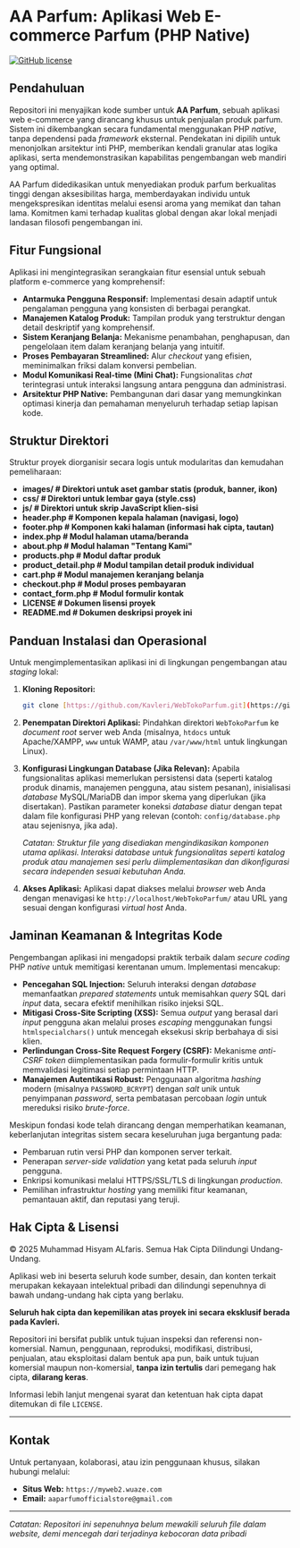 # AA Parfum: Aplikasi Web E-commerce Parfum (PHP Native)

[![GitHub license](https://img.shields.io/badge/license-Hak%20Cipta%20Sepenuhnya%20Dilindungi-red.svg)](./LICENSE)

## Pendahuluan

Repositori ini menyajikan kode sumber untuk **AA Parfum**, sebuah aplikasi web e-commerce yang dirancang khusus untuk penjualan produk parfum. Sistem ini dikembangkan secara fundamental menggunakan PHP *native*, tanpa dependensi pada *framework* eksternal. Pendekatan ini dipilih untuk menonjolkan arsitektur inti PHP, memberikan kendali granular atas logika aplikasi, serta mendemonstrasikan kapabilitas pengembangan web mandiri yang optimal.

AA Parfum didedikasikan untuk menyediakan produk parfum berkualitas tinggi dengan aksesibilitas harga, memberdayakan individu untuk mengekspresikan identitas melalui esensi aroma yang memikat dan tahan lama. Komitmen kami terhadap kualitas global dengan akar lokal menjadi landasan filosofi pengembangan ini.

## Fitur Fungsional

Aplikasi ini mengintegrasikan serangkaian fitur esensial untuk sebuah platform e-commerce yang komprehensif:

* **Antarmuka Pengguna Responsif:** Implementasi desain adaptif untuk pengalaman pengguna yang konsisten di berbagai perangkat.
* **Manajemen Katalog Produk:** Tampilan produk yang terstruktur dengan detail deskriptif yang komprehensif.
* **Sistem Keranjang Belanja:** Mekanisme penambahan, penghapusan, dan pengelolaan item dalam keranjang belanja yang intuitif.
* **Proses Pembayaran Streamlined:** Alur *checkout* yang efisien, meminimalkan friksi dalam konversi pembelian.
* **Modul Komunikasi Real-time (Mini Chat):** Fungsionalitas *chat* terintegrasi untuk interaksi langsung antara pengguna dan administrasi.
* **Arsitektur PHP Native:** Pembangunan dari dasar yang memungkinkan optimasi kinerja dan pemahaman menyeluruh terhadap setiap lapisan kode.

## Struktur Direktori

Struktur proyek diorganisir secara logis untuk modularitas dan kemudahan pemeliharaan:
* **images/                 # Direktori untuk aset gambar statis (produk, banner, ikon)**
* **css/                    # Direktori untuk lembar gaya (style.css)**
* **js/                     # Direktori untuk skrip JavaScript klien-sisi**
* **header.php              # Komponen kepala halaman (navigasi, logo)**
* **footer.php              # Komponen kaki halaman (informasi hak cipta, tautan)**
* **index.php               # Modul halaman utama/beranda**
* **about.php               # Modul halaman "Tentang Kami"**
* **products.php            # Modul daftar produk**
* **product_detail.php      # Modul tampilan detail produk individual**
* **cart.php                # Modul manajemen keranjang belanja**
* **checkout.php            # Modul proses pembayaran**
* **contact_form.php        # Modul formulir kontak**
* **LICENSE                 # Dokumen lisensi proyek**
* **README.md               # Dokumen deskripsi proyek ini**

## Panduan Instalasi dan Operasional

Untuk mengimplementasikan aplikasi ini di lingkungan pengembangan atau *staging* lokal:

1.  **Kloning Repositori:**
    ```bash
    git clone [https://github.com/Kavleri/WebTokoParfum.git](https://github.com/Kavleri/WebTokoParfum.git)
    ```
2.  **Penempatan Direktori Aplikasi:**
    Pindahkan direktori `WebTokoParfum` ke *document root* server web Anda (misalnya, `htdocs` untuk Apache/XAMPP, `www` untuk WAMP, atau `/var/www/html` untuk lingkungan Linux).
3.  **Konfigurasi Lingkungan Database (Jika Relevan):**
    Apabila fungsionalitas aplikasi memerlukan persistensi data (seperti katalog produk dinamis, manajemen pengguna, atau sistem pesanan), inisialisasi *database* MySQL/MariaDB dan impor skema yang diperlukan (jika disertakan). Pastikan parameter koneksi *database* diatur dengan tepat dalam file konfigurasi PHP yang relevan (contoh: `config/database.php` atau sejenisnya, jika ada).

    *Catatan: Struktur file yang disediakan mengindikasikan komponen utama aplikasi. Interaksi *database* untuk fungsionalitas seperti katalog produk atau manajemen sesi perlu diimplementasikan dan dikonfigurasi secara independen sesuai kebutuhan Anda.*
4.  **Akses Aplikasi:**
    Aplikasi dapat diakses melalui *browser* web Anda dengan menavigasi ke `http://localhost/WebTokoParfum/` atau URL yang sesuai dengan konfigurasi *virtual host* Anda.

## Jaminan Keamanan & Integritas Kode

Pengembangan aplikasi ini mengadopsi praktik terbaik dalam *secure coding* PHP *native* untuk memitigasi kerentanan umum. Implementasi mencakup:

* **Pencegahan SQL Injection:** Seluruh interaksi dengan *database* memanfaatkan *prepared statements* untuk memisahkan *query* SQL dari *input* data, secara efektif menihilkan risiko injeksi SQL.
* **Mitigasi Cross-Site Scripting (XSS):** Semua *output* yang berasal dari *input* pengguna akan melalui proses *escaping* menggunakan fungsi `htmlspecialchars()` untuk mencegah eksekusi skrip berbahaya di sisi klien.
* **Perlindungan Cross-Site Request Forgery (CSRF):** Mekanisme *anti-CSRF token* diimplementasikan pada formulir-formulir kritis untuk memvalidasi legitimasi setiap permintaan HTTP.
* **Manajemen Autentikasi Robust:** Penggunaan algoritma *hashing* modern (misalnya `PASSWORD_BCRYPT`) dengan *salt* unik untuk penyimpanan *password*, serta pembatasan percobaan *login* untuk mereduksi risiko *brute-force*.

Meskipun fondasi kode telah dirancang dengan memperhatikan keamanan, keberlanjutan integritas sistem secara keseluruhan juga bergantung pada:
* Pembaruan rutin versi PHP dan komponen server terkait.
* Penerapan *server-side validation* yang ketat pada seluruh *input* pengguna.
* Enkripsi komunikasi melalui HTTPS/SSL/TLS di lingkungan *production*.
* Pemilihan infrastruktur *hosting* yang memiliki fitur keamanan, pemantauan aktif, dan reputasi yang teruji.

## Hak Cipta & Lisensi

© 2025 Muhammad Hisyam ALfaris. Semua Hak Cipta Dilindungi Undang-Undang.

Aplikasi web ini beserta seluruh kode sumber, desain, dan konten terkait merupakan kekayaan intelektual pribadi dan dilindungi sepenuhnya di bawah undang-undang hak cipta yang berlaku.

**Seluruh hak cipta dan kepemilikan atas proyek ini secara eksklusif berada pada Kavleri.**

Repositori ini bersifat publik untuk tujuan inspeksi dan referensi non-komersial. Namun, penggunaan, reproduksi, modifikasi, distribusi, penjualan, atau eksploitasi dalam bentuk apa pun, baik untuk tujuan komersial maupun non-komersial, **tanpa izin tertulis** dari pemegang hak cipta, **dilarang keras**.

Informasi lebih lanjut mengenai syarat dan ketentuan hak cipta dapat ditemukan di file `LICENSE`.

---

## Kontak

Untuk pertanyaan, kolaborasi, atau izin penggunaan khusus, silakan hubungi melalui:

* **Situs Web:** `https://myweb2.wuaze.com`
* **Email:** `aaparfumofficialstore@gmail.com` 

---

<i>Catatan: Repositori ini sepenuhnya belum mewakili seluruh file dalam website, demi mencegah dari terjadinya kebocoran data pribadi </i>

